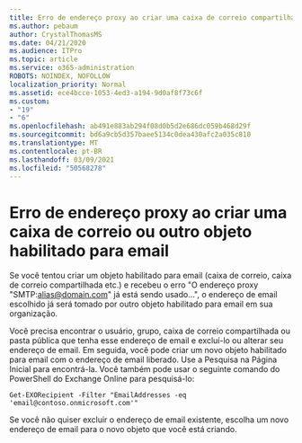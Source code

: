 ```yaml
---
title: Erro de endereço proxy ao criar uma caixa de correio compartilhada
ms.author: pebaum
author: CrystalThomasMS
ms.date: 04/21/2020
ms.audience: ITPro
ms.topic: article
ms.service: o365-administration
ROBOTS: NOINDEX, NOFOLLOW
localization_priority: Normal
ms.assetid: ece4bcce-1053-4ed3-a194-9d0af8f73c6f
ms.custom:
- "19"
- "6"
ms.openlocfilehash: ab491e883ab294f08d0b5d2e686dc059b468d29f
ms.sourcegitcommit: bd6a9cb5d357baee5134c0dea430afc2a035c810
ms.translationtype: MT
ms.contentlocale: pt-BR
ms.lasthandoff: 03/09/2021
ms.locfileid: "50568278"
---
```

# <a name="proxy-address-error-while-creating-a-mailbox-or-other-email-enabled-object"></a>Erro de endereço proxy ao criar uma caixa de correio ou outro objeto habilitado para email

Se você tentou criar um objeto habilitado para email (caixa de correio, caixa de correio compartilhada etc.) e recebeu o erro "O endereço proxy "SMTP:alias@domain.com" já está sendo usado...", o endereço de email escolhido já será tomado por outro objeto habilitado para email em sua organização.
  
Você precisa encontrar o usuário, grupo, caixa de correio compartilhada ou pasta pública que tenha esse endereço de email e excluí-lo ou alterar seu endereço de email. Em seguida, você pode criar um novo objeto habilitado para email com o endereço de email liberado. Use a Pesquisa na Página Inicial para encontrá-la. Você também pode usar o seguinte comando do PowerShell do Exchange Online para pesquisá-lo:

`
    Get-EXORecipient -Filter "EmailAddresses -eq 'email@contoso.onmicrosoft.com'"
`
  
Se você não quiser excluir o endereço de email existente, escolha um novo endereço de email para o novo objeto que você está criando.
  